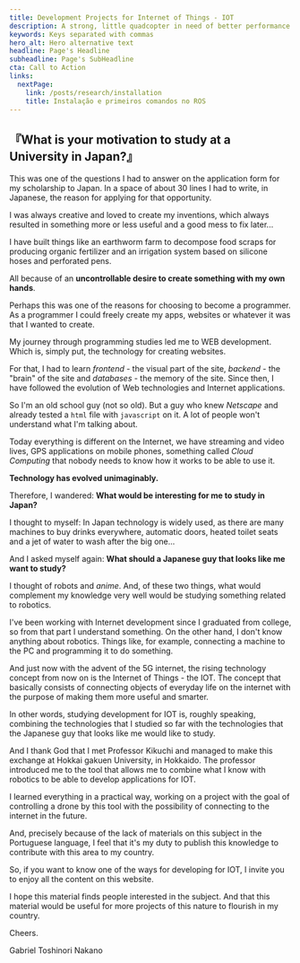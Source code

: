 ```yaml
---
title: Development Projects for Internet of Things - IOT
description: A strong, little quadcopter in need of better performance
keywords: Keys separated with commas
hero_alt: Hero alternative text
headline: Page's Headline
subheadline: Page's SubHeadline
cta: Call to Action
links:
  nextPage: 
    link: /posts/research/installation
    title: Instalação e primeiros comandos no ROS
---
```

## 『What is your motivation to study at a University in Japan?』

This was one of the questions I had to answer on the application form for my scholarship to Japan. In a space of about 30 lines I had to write, in Japanese, the reason for applying for that opportunity.

I was always creative and loved to create my inventions, which always resulted in something more or less useful and a good mess to fix later...

I have built things like an earthworm farm to decompose food scraps for producing organic fertilizer and an irrigation system based on silicone hoses and perforated pens.

All because of an **uncontrollable desire to create something with my own hands**. 

Perhaps this was one of the reasons for choosing to become a programmer. As a programmer I could freely create my apps, websites or whatever it was that I wanted to create.

My journey through programming studies led me to WEB development. Which is, simply put, the technology for creating websites.

For that, I had to learn *frontend* - the visual part of the site, *backend* - the "brain" of the site and *databases* - the memory of the site. Since then, I have followed the evolution of Web technologies and Internet applications.

So I'm an old school guy (not so old). But a guy who knew *Netscape* and already tested a ```html``` file with ```javascript``` on it. A lot of people won't understand what I'm talking about.

Today everything is different on the Internet, we have streaming and video lives, GPS applications on mobile phones, something called *Cloud Computing* that nobody needs to know how it works to be able to use it.

**Technology has evolved unimaginably.**

Therefore, I wandered: **What would be interesting for me to study in Japan?**

I thought to myself: In Japan technology is widely used, as there are many machines to buy drinks everywhere, automatic doors, heated toilet seats and a jet of water to wash after the big one...

And I asked myself again: **What should a Japanese guy that looks like me want to study?**

I thought of robots and *anime*. And, of these two things, what would complement my knowledge very well would be studying something related to robotics.

I've been working with Internet development since I graduated from college, so from that part I understand something. On the other hand, I don't know anything about robotics. Things like, for example, connecting a machine to the PC and programming it to do something.

And just now with the advent of the 5G internet, the rising technology concept from now on is the Internet of Things - the IOT. The concept that basically consists of connecting objects of everyday life on the internet with the purpose of making them more useful and smarter.

In other words, studying development for IOT is, roughly speaking, combining the technologies that I studied so far with the technologies that the Japanese guy that looks like me would like to study.

And I thank God that I met Professor Kikuchi and managed to make this exchange at Hokkai gakuen University, in Hokkaido. The professor introduced me to the tool that allows me to combine what I know with robotics to be able to develop applications for IOT.

I learned everything in a practical way, working on a project with the goal of controlling a drone by this tool with the possibility of connecting to the internet in the future.

And, precisely because of the lack of materials on this subject in the Portuguese language, I feel that it's my duty to publish this knowledge to contribute with this area to my country.

So, if you want to know one of the ways for developing for IOT, I invite you to enjoy all the content on this website.

I hope this material finds people interested in the subject. And that this material would be useful for more projects of this nature to flourish in my country.

Cheers.

Gabriel Toshinori Nakano
